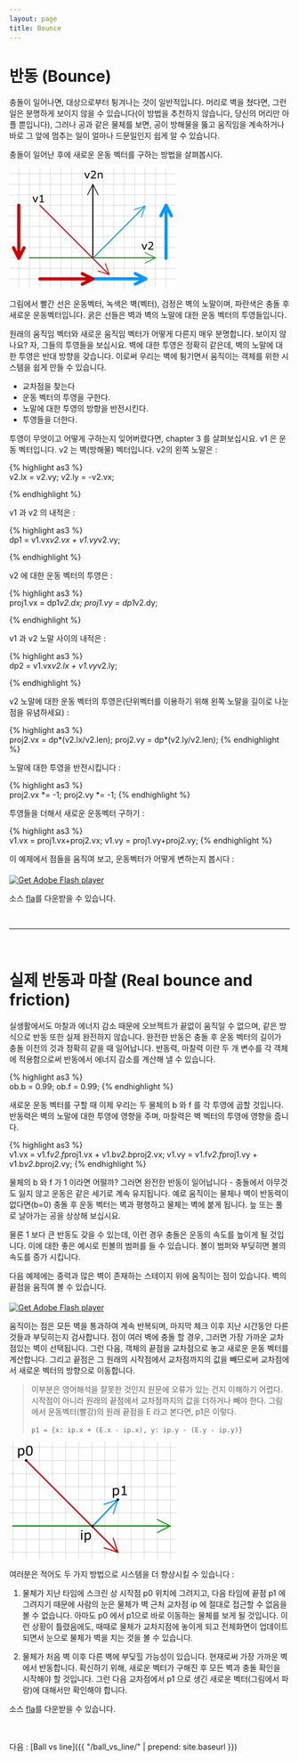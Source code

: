 ```yaml
---
layout: page
title: Bounce
---
```


# 반동 (Bounce)


충돌이 일어나면, 대상으로부터 튕겨나는 것이 일반적입니다. 머리로 벽을 쳤다면, 그런 일은 분명하게 보이지 않을 수 있습니다(이 방법을 추천하지 않습니다, 당신의 머리만 아플 뿐입니다), 그러나 공과 같은 물체를 보면, 공이 방해물을 뚫고 움직임을 계속하거나 바로 그 앞에 멈추는 일이 얼마나 드문일인지 쉽게 알 수 있습니다.

충돌이 일어난 후에 새로운 운동 벡터를 구하는 방법을 살펴봅시다.

![Alt Bounce on Wall vector](../img/tut06_1.gif)

그림에서 빨간 선은 운동벡터, 녹색은 벽(벡터), 검정은 벽의 노말이며, 파란색은 충돌 후 새로운 운동벡터입니다. 굵은 선들은 벽과 벽의 노말에 대한 운동 벡터의 투영들입니다.

원래의 움직임 벡터와 새로운 움직임 벡터가 어떻게 다른지 매우 분명합니다. 보이지 않나요? 자, 그들의 투영들을 보십시요. 벽에 대한 투영은 정확히 같은데, 벽의 노말에 대한 투영은 반대 방향을 갖습니다. 이로써 우리는 벽에 튕기면서 움직이는 객체를 위한 시스템을 쉽게 만들 수 있습니다.


+ 교차점을 찾는다
+ 운동 벡터의 투영을 구한다.
+ 노말에 대한 투영의 방향을 반전시킨다.
+ 투영들을 더한다.

투영이 무엇이고 어떻게 구하는지 잊어버렸다면, chapter 3 를 살펴보십시요.
v1 은 운동 벡터입니다. v2 는 벽(방해물) 벡터입니다. v2의 왼쪽 노말은 :

{% highlight as3 %}  
v2.lx = v2.vy;
v2.ly = -v2.vx;

{% endhighlight %}


v1 과 v2 의 내적은 :

{% highlight as3 %}  
dp1 = v1.vx*v2.vx + v1.vy*v2.vy;

{% endhighlight %}


v2 에 대한 운동 벡터의 투영은 :

{% highlight as3 %}  
proj1.vx = dp1*v2.dx;
proj1.vy = dp1*v2.dy;

{% endhighlight %}


v1 과 v2 노말 사이의 내적은 :

{% highlight as3 %}  
dp2 = v1.vx*v2.lx + v1.vy*v2.ly;

{% endhighlight %}

v2 노말에 대한 운동 벡터의 투영은(단위벡터를 이용하기 위해 왼쪽 노말을 길이로 나눈 점을 유념하세요) :

{% highlight as3 %}  
proj2.vx = dp*(v2.lx/v2.len);
proj2.vy = dp*(v2.ly/v2.len);
{% endhighlight %}

노말에 대한 투영을 반전시킵니다 :

{% highlight as3 %}  
proj2.vx *= -1;
proj2.vy *= -1;
{% endhighlight %}

투영들을 더해서 새로운 운동벡터 구하기 :

{% highlight as3 %}  
v1.vx = proj1.vx+proj2.vx;
v1.vy = proj1.vy+proj2.vy;
{% endhighlight %}

이 예제에서 점들을 움직여 보고, 운동벡터가 어떻게 변하는지 봅시다 :

<div id="flashContent">
    <object classid="clsid:d27cdb6e-ae6d-11cf-96b8-444553540000" width="300" height="200" id="vect6" align="middle">
        <param name="movie" value="vect6.swf" />
        <param name="quality" value="high" />
        <param name="bgcolor" value="#ffffff" />
        <param name="play" value="true" />
        <param name="loop" value="true" />
        <param name="wmode" value="opaque" />
        <param name="scale" value="noborder" />
        <param name="menu" value="false" />
        <param name="devicefont" value="false" />
        <param name="salign" value="" />
        <param name="allowScriptAccess" value="sameDomain" />
        <!--[if !IE]>-->
        <object type="application/x-shockwave-flash" data="vect6.swf" width="300" height="200">
            <param name="movie" value="vect6.swf" />
            <param name="quality" value="high" />
            <param name="bgcolor" value="#ffffff" />
            <param name="play" value="true" />
            <param name="loop" value="true" />
            <param name="wmode" value="opaque" />
            <param name="scale" value="noborder" />
            <param name="menu" value="false" />
            <param name="devicefont" value="false" />
            <param name="salign" value="" />
            <param name="allowScriptAccess" value="sameDomain" />
        <!--<![endif]-->
            <a href="http://www.adobe.com/go/getflash">
                <img src="http://www.adobe.com/images/shared/download_buttons/get_flash_player.gif" alt="Get Adobe Flash player" />
            </a>
        <!--[if !IE]>-->
        </object>
        <!--<![endif]-->
    </object>
</div>

<p>소스 <a href="vect6.fla">fla</a>를 다운받을 수 있습니다. </p>

<br>

----

<br>

# 실제 반동과 마찰 (Real bounce and friction)

실생활에서도 마찰과 에너지 감소 때문에 오브젝트가 끝없이 움직일 수 없으며, 같은 방식으로 반동 또한 실제 완전하지 않습니다. 완전한 반동은 충돌 후 운동 벡터의 길이가 충돌 이전의 것과 정확히 같을 때 일어납니다. 반동력, 마찰력 이란 두 개 변수를 각 객체에 적용함으로써 반동에서 에너지 감소를 계산해 낼 수 있습니다.

{% highlight as3 %}  
ob.b = 0.99;
ob.f = 0.99;
{% endhighlight %}

새로운 운동 벡터를 구할 때 이제 우리는 두 물체의 b 와 f 를 각 투영에 곱할 것입니다. 반동력은 벽의 노말에 대한 투영에 영향을 주며, 마찰력은 벽 벡터의 투영에 영향을 줍니다.

{% highlight as3 %}  
v1.vx = v1.f*v2.f*proj1.vx + v1.b*v2.b*proj2.vx;
v1.vy = v1.f*v2.f*proj1.vy + v1.b*v2.b*proj2.vy;
{% endhighlight %}

물체의 b 와 f 가 1 이라면 어떨까? 그러면 완전한 반동이 일어납니다 - 충돌에서 아무것도 잃지 않고 운동은 같은 세기로 계속 유지됩니다. 예로 움직이는 물체나 벽이 반동력이 없다면(b=0) 충돌 후 운동 벡터는 벽과 평행하고 물체는 벽에 붙게 됩니다. 늪 또는 풀로 날아가는 공을 상상해 보십시요.

물론 1 보다 큰 반동도 갖을 수 있는데, 이런 경우 충돌은 운동의 속도를 높이게 될 것입니다. 이에 대한 좋은 예시로 핀볼의 범퍼를 들 수 있습니다. 볼이 범퍼와 부딪히면 볼의 속도를 증가 시킵니다.

다음 예제에는 중력과 많은 벽이 존재하는 스테이지 위에 움직이는 점이 있습니다. 벽의 끝점을 움직여 볼 수 있습니다.

<div id="flashContent">
    <object classid="clsid:d27cdb6e-ae6d-11cf-96b8-444553540000" width="300" height="200" id="vect6a" align="middle">
        <param name="movie" value="vect6a.swf" />
        <param name="quality" value="high" />
        <param name="bgcolor" value="#ffffff" />
        <param name="play" value="true" />
        <param name="loop" value="true" />
        <param name="wmode" value="opaque" />
        <param name="scale" value="noborder" />
        <param name="menu" value="false" />
        <param name="devicefont" value="false" />
        <param name="salign" value="" />
        <param name="allowScriptAccess" value="sameDomain" />
        <!--[if !IE]>-->
        <object type="application/x-shockwave-flash" data="vect6a.swf" width="300" height="200">
            <param name="movie" value="vect6a.swf" />
            <param name="quality" value="high" />
            <param name="bgcolor" value="#ffffff" />
            <param name="play" value="true" />
            <param name="loop" value="true" />
            <param name="wmode" value="opaque" />
            <param name="scale" value="noborder" />
            <param name="menu" value="false" />
            <param name="devicefont" value="false" />
            <param name="salign" value="" />
            <param name="allowScriptAccess" value="sameDomain" />
        <!--<![endif]-->
            <a href="http://www.adobe.com/go/getflash">
                <img src="http://www.adobe.com/images/shared/download_buttons/get_flash_player.gif" alt="Get Adobe Flash player" />
            </a>
        <!--[if !IE]>-->
        </object>
        <!--<![endif]-->
    </object>
</div>

움직이는 점은 모든 벽을 통과하여 계속 반복되며, 마지막 체크 이후 지난 시간동안 다른 것들과 부딪히는지 검사합니다. 점이 여러 벽에 충돌 할 경우, 그러면 가장 가까운 교차점있는 벽이 선택됩니다. 그런 다음, 객체의 끝점을 교차점으로 놓고 새로운 운동 벡터를 계산합니다. 그리고 끝점은 그 원래의 시작점에서 교차점까지의 값을 빼므로써 교차점에서 새로운 벡터의 방향으로 이동합니다.

>이부분은 영어해석을 잘못한 것인지 원문에 오류가 있는 건지 이해하기 어렵다. 시작점이 아니라 원래의 끝점에서 교차점까지의 값을 더하거나 빼야 한다. 그림에서 운동벡터(빨강)의 원래 끝점을 E 라고 본다면, p1은 이렇다.
>
>`p1 = {x: ip.x + (E.x - ip.x), y: ip.y - (E.y - ip.y)}`

![Alt Real Bounce on Wall vector](../img/tut06_2.gif)

여러분은 적어도 두 가지 방법으로 시스템을 더 향상시킬 수 있습니다 :

1. 물체가 지난 타임에 스크린 상 시작점 p0 위치에 그려지고, 다음 타임에 끝점 p1 에 그려지기 때문에 사람의 눈은 물체가 벽 근처 교차점 ip 에 절대로 접근할 수 없음을 볼 수 없습니다. 아마도 p0 에서 p1으로 바로 이동하는 물체를 보게 될 것입니다. 이런 상황이 틀렸음에도, 때때로 물체가 교차지점에 놓이게 되고 전체화면이 업데이트 되면서 눈으로 물체가 벽을 치는 것을 볼 수 있습니다.

2. 물체가 처음 벽 이후 다른 벽에 부딪힐 가능성이 있습니다. 현재로써 가장 가까운 벽에서 반동합니다. 확신하기 위해, 새로운 벡터가 구해진 후 모든 벽과 충돌 확인을 시작해야 할 것입니다. 그런 다음 교차점에서 p1 으로 생긴 새로운 벡터(그림에서 파랑)에 대해서만 확인해야 합니다.

<p>소스 <a href="vect6a.fla">fla</a>를 다운받을 수 있습니다. </p>


<br>
<br>
다음 : [Ball vs line]({{ "/ball_vs_line/" | prepend: site.baseurl }})




